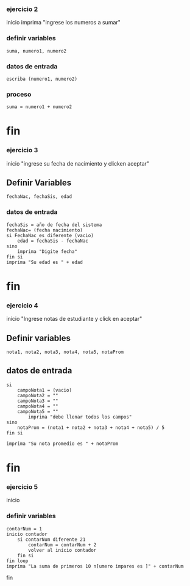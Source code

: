 
### ejercicio 2

inicio
    imprima "ingrese los numeros a sumar"
### definir variables
    suma, numero1, numero2
### datos de entrada
    escriba (numero1, numero2)
### proceso
    suma = numero1 + numero2
fin
==================================================
### ejercicio 3
inicio
    "ingrese su fecha de nacimiento y clicken aceptar"
## Definir Variables
    fechaNac, fechaSis, edad
### datos de entrada
    fechaSis = año de fecha del sistema
    fechaNac= (fecha nacimiento)
    si FechaNac es diferente (vacio)
        edad = fechaSis - fechaNac
    sino 
        imprima "Digite fecha"
    fin si
    imprima "Su edad es " + edad
fin
==================================================
### ejercicio 4
inicio
    "Ingrese notas de estudiante y click en aceptar"
## Definir variables
    nota1, nota2, nota3, nota4, nota5, notaProm
## datos de entrada
    si 
        campoNota1 = (vacio)
        campoNota2 = ""
        campoNota3 = ""
        campoNota4 = ""
        campoNota5 = ""
            imprima "debe llenar todos los campos"
    sino
        notaProm = (nota1 + nota2 + nota3 + nota4 + nota5) / 5
    fin si

    imprima "Su nota promedio es " + notaProm
fin
===================================================
### ejercicio 5
inicio
### definir variables
    contarNum = 1
    inicio contador
        si contarNum diferente 21
            contarNum = contarNum + 2
            volver al inicio contador
        fin si
    fin loop
    imprima "La suma de primeros 10 n[umero impares es ]" + contarNum
fin
    
        





